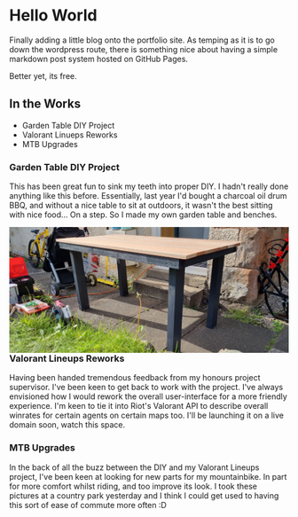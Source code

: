 # Hello World

Finally adding a little blog onto the portfolio site.
As temping as it is to go down the wordpress route, there is something
nice about having a simple markdown post system hosted on GitHub Pages. 

Better yet, its free.

## In the Works
* Garden Table DIY Project
* Valorant Linueps Reworks
* MTB Upgrades

### Garden Table DIY Project
This has been great fun to sink my teeth into proper DIY. I hadn't really done anything like this before. Essentially, last year I'd bought a charcoal oil drum BBQ, and without a nice table to sit at outdoors, it wasn't the best sitting with nice food... On a step. So I made my own garden table and benches.

<img src="img/2022-05-23/table-1.jpg"
     alt="table-1"
     style="float: left; margin-right: 10px;" />

### Valorant Lineups Reworks
Having been handed tremendous feedback from my honours project supervisor. I've been keen to get back to work with the project. I've always envisioned how I would rework the overall user-interface for a more friendly experience. I'm keen to tie it into Riot's Valorant API to describe overall winrates for certain agents on certain maps too. I'll be launching it on a live domain soon, watch this space.

### MTB Upgrades
In the back of all the buzz between the DIY and my Valorant Lineups project, I've been keen at looking for new parts for my mountainbike. In part for more comfort whilst riding, and too improve its look. I took these pictures at a country park yesterday and I think I could get used to having this sort of ease of commute more often :D

